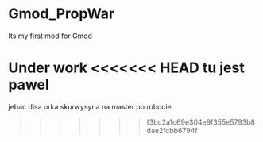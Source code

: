 # Gmod_PropWar
Its my first mod for Gmod

Under work
<<<<<<< HEAD
tu jest pawel
=======
jebac disa orka skurwysyna na master po robocie

>>>>>>> f3bc2a1c69e304e9f355e5793b8dae2fcbb6794f
